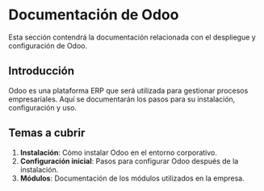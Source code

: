 # Documentación de Odoo

Esta sección contendrá la documentación relacionada con el despliegue y configuración de Odoo.

## Introducción
Odoo es una plataforma ERP que será utilizada para gestionar procesos empresariales. Aquí se documentarán los pasos para su instalación, configuración y uso.

## Temas a cubrir
1. **Instalación**: Cómo instalar Odoo en el entorno corporativo.
2. **Configuración inicial**: Pasos para configurar Odoo después de la instalación.
3. **Módulos**: Documentación de los módulos utilizados en la empresa.